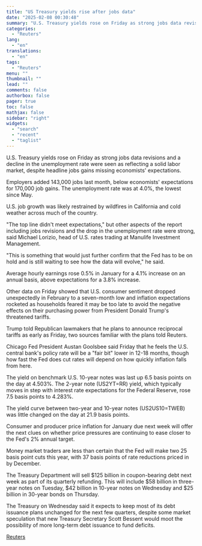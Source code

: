 ```yaml
---
title: "US Treasury yields rise after jobs data"
date: "2025-02-08 00:30:48"
summary: "U.S. Treasury yields rose on Friday as strong jobs data revisions and a decline in the unemployment rate were seen as reflecting a solid labor market, despite headline jobs gains missing economists' expectations. Employers added 143,000 jobs last month, below economists' expectations for 170,000 job gains. The unemployment rate was..."
categories:
  - "Reuters"
lang:
  - "en"
translations:
  - "en"
tags:
  - "Reuters"
menu: ""
thumbnail: ""
lead: ""
comments: false
authorbox: false
pager: true
toc: false
mathjax: false
sidebar: "right"
widgets:
  - "search"
  - "recent"
  - "taglist"
---
```


U.S. Treasury yields rose on Friday as strong jobs data revisions and a decline in the unemployment rate were seen as reflecting a solid labor market, despite headline jobs gains missing economists' expectations.

Employers added 143,000 jobs last month, below economists' expectations for 170,000 job gains. The unemployment rate was at 4.0%, the lowest since May.

U.S. job growth was likely restrained by wildfires in California and cold weather across much of the country.

"The top line didn't meet expectations," but other aspects of the report including jobs revisions and the drop in the unemployment rate were strong, said Michael Lorizio, head of U.S. rates trading at Manulife Investment Management.

"This is something that would just further confirm that the Fed has to be on hold and is still waiting to see how the data will evolve," he said.

Average hourly earnings rose 0.5% in January for a 4.1% increase on an annual basis, above expectations for a 3.8% increase.

Other data on Friday showed that U.S. consumer sentiment dropped unexpectedly in February to a seven-month low and inflation expectations rocketed as households feared it may be too late to avoid the negative effects on their purchasing power from President Donald Trump's threatened tariffs.

Trump told Republican lawmakers that he plans to announce reciprocal tariffs as early as Friday, two sources familiar with the plans told Reuters.

Chicago Fed President Austan Goolsbee said Friday that he feels the U.S. central bank's policy rate will be a "fair bit" lower in 12-18 months, though how fast the Fed does cut rates will depend on how quickly inflation falls from here.

The yield on benchmark U.S. 10-year notes was last up 6.5 basis points on the day at 4.503%. The 2-year note (US2YT=RR) yield, which typically moves in step with interest rate expectations for the Federal Reserve, rose 7.5 basis points to 4.283%.

The yield curve between two-year and 10-year notes (US2US10=TWEB) was little changed on the day at 21.9 basis points.

Consumer and producer price inflation for January due next week will offer the next clues on whether price pressures are continuing to ease closer to the Fed's 2% annual target.

Money market traders are less than certain that the Fed will make two 25 basis point cuts this year, with 37 basis points of rate reductions priced in by December.

The Treasury Department will sell $125 billion in coupon-bearing debt next week as part of its quarterly refunding. This will include $58 billion in three-year notes on Tuesday, $42 billion in 10-year notes on Wednesday and $25 billion in 30-year bonds on Thursday.

The Treasury on Wednesday said it expects to keep most of its debt issuance plans unchanged for the next few quarters, despite some market speculation that new Treasury Secretary Scott Bessent would moot the possibility of more long-term debt issuance to fund deficits.

[Reuters](https://www.tradingview.com/news/reuters.com,2025:newsml_L1N3OY0OV:0-us-treasury-yields-rise-after-jobs-data/)
